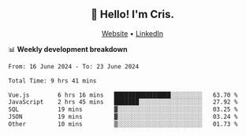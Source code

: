 
<h2 align="center">👋 Hello! I'm Cris.</h2>
<p align="center">
  <a href="https://www.criscunas.dev">Website</a> •
  <a href="https://www.linkedin.com/in/cristophercunas/">LinkedIn</a> 
</p>


📊 **Weekly development breakdown**
<!--START_SECTION:waka-->

```txt
From: 16 June 2024 - To: 23 June 2024

Total Time: 9 hrs 41 mins

Vue.js        6 hrs 16 mins   ████████████████░░░░░░░░░   63.70 %
JavaScript    2 hrs 45 mins   ███████░░░░░░░░░░░░░░░░░░   27.92 %
SQL           19 mins         ▓░░░░░░░░░░░░░░░░░░░░░░░░   03.25 %
JSON          19 mins         ▓░░░░░░░░░░░░░░░░░░░░░░░░   03.24 %
Other         10 mins         ▒░░░░░░░░░░░░░░░░░░░░░░░░   01.73 %
```

<!--END_SECTION:waka-->
